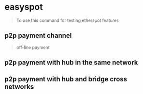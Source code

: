 # easyspot

> To use this command for testing etherspot features

## p2p payment channel

> off-line payment

## p2p payment with hub in the same network

## p2p payment with hub and bridge cross networks

